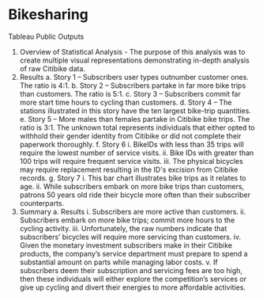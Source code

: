 # Bikesharing
Tableau Public Outputs
1. Overview of Statistical Analysis - The purpose of this analysis was to create multiple visual representations demonstrating in-depth analysis of raw Citibike data.
 2.	Results
a.	Story 1 – Subscribers user types outnumber customer ones. The ratio is 4:1.
b.	Story 2 – Subscribers partake in far more bike trips than customers. The ratio is 5:1.
c.	Story 3 – Subscribers commit far more start time hours to cycling than customers.
d.	Story 4 – The stations illustrated in this story have the ten largest bike-trip quantities.
e.	Story 5 – More males than females partake in Citibike bike trips. The ratio is 3:1. The unknown total represents individuals that either opted to withhold their gender identity from Citibike or did not complete their paperwork thoroughly.
f.	Story 6
i.	BikeIDs with less than 35 trips will require the lowest number of service visits. 
ii.	Bike IDs with greater than 100 trips will require frequent service visits. 
iii.	The physical bicycles may require replacement resulting in the ID's excision from Citibike records.
g.	Story 7
i.	This bar chart illustrates bike trips as it relates to age. 
ii.	While subscribers embark on more bike trips than customers, patrons 50 years old ride their bicycle more often than their subscriber counterparts.
3.	Summary
a.	Results
i.	Subscribers are more active than customers.
ii.	Subscribers embark on more bike trips; commit more hours to the cycling activity.
iii.	Unfortunately, the raw numbers indicate that subscribers’ bicycles will require more servicing than customers.
iv.	Given the monetary investment subscribers make in their Citibike products, the company’s service department must prepare to spend a substantial amount on parts while managing labor costs.
v.	If subscribers deem their subscription and servicing fees are too high, then these individuals will either explore the competition’s services or give up cycling and divert their energies to more affordable activities.

